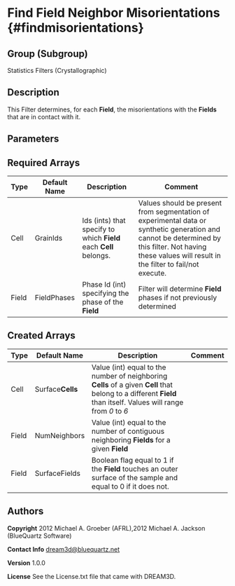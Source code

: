Find Field Neighbor Misorientations {#findmisorientations}
==========

## Group (Subgroup) ##
Statistics Filters (Crystallographic)

## Description ##
This Filter determines, for each **Field**, the misorientations with the **Fields** that are in contact with it.  

## Parameters ##

## Required Arrays ##

| Type | Default Name | Description | Comment |
|------|--------------|-------------|---------|
| Cell | GrainIds | Ids (ints) that specify to which **Field** each **Cell** belongs. | Values should be present from segmentation of experimental data or synthetic generation and cannot be determined by this filter. Not having these values will result in the filter to fail/not execute. |
| Field | FieldPhases | Phase Id (int) specifying the phase of the **Field** | Filter will determine **Field** phases if not previously determined |

## Created Arrays ##

| Type | Default Name | Description | Comment |
|------|--------------|-------------|---------|
| Cell | Surface**Cells** | Value (int) equal to the number of neighboring **Cells** of a given **Cell** that belong to a different **Field** than itself. Values will range from *0* to *6* |  |
| Field | NumNeighbors | Value (int) equal to the number of contiguous neighboring **Fields** for a given **Field** |  |
| Field | SurfaceFields | Boolean flag equal to 1 if the **Field** touches an outer surface of the sample and equal to 0 if it does not. |  |

## Authors ##

**Copyright** 2012 Michael A. Groeber (AFRL),2012 Michael A. Jackson (BlueQuartz Software)

**Contact Info** dream3d@bluequartz.net

**Version** 1.0.0

**License**  See the License.txt file that came with DREAM3D.



